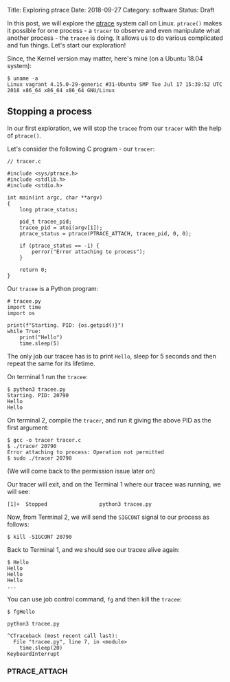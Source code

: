 Title: Exploring ptrace
Date: 2018-09-27
Category: software
Status: Draft

In this post, we will explore the [ptrace](http://man7.org/linux/man-pages/man2/ptrace.2.html) system call on Linux.
`ptrace()` makes it possible for one process - a `tracer` to observe and even manipulate what another
process - the `tracee` is doing. It allows us to do various complicated and fun things. Let's start our exploration!

Since, the Kernel version may matter, here's mine (on a Ubuntu 18.04 system):

```
$ uname -a
Linux vagrant 4.15.0-29-generic #31-Ubuntu SMP Tue Jul 17 15:39:52 UTC 2018 x86_64 x86_64 x86_64 GNU/Linux
```

## Stopping a process

In our first exploration, we will stop the `tracee` from our `tracer` with the help of `ptrace()`.

Let's consider the following C program - our `tracer`:


```
// tracer.c

#include <sys/ptrace.h>
#include <stdlib.h>
#include <stdio.h>

int main(int argc, char **argv)
{
    long ptrace_status;

    pid_t tracee_pid;
    tracee_pid = atoi(argv[1]);
    ptrace_status = ptrace(PTRACE_ATTACH, tracee_pid, 0, 0);

    if (ptrace_status == -1) {
        perror("Error attaching to process");
    }

    return 0;
}
```

Our `tracee` is a Python program:

```
# tracee.py
import time
import os

print(f"Starting. PID: {os.getpid()}")
while True:
    print("Hello")
    time.sleep(5)
```

The only job our tracee has is to print `Hello`, sleep for 5 seconds and then repeat the same for
its lifetime.

On terminal 1 run the `tracee`:

```
$ python3 tracee.py
Starting. PID: 20790
Hello
Hello
```

On terminal 2, compile the `tracer`, and run it giving the above PID as the first argument:
```
$ gcc -o tracer tracer.c
$ ./tracer 20790
Error attaching to process: Operation not permitted
$ sudo ./tracer 20790
```

(We will come back to the permission issue later on)

Our tracer will exit, and on the Terminal 1 where our tracee was running, we will see:

```
[1]+  Stopped                 python3 tracee.py
```

Now, from Terminal 2, we will send the `SIGCONT` signal to our process as follows:

```
$ kill -SIGCONT 20790
```

Back to Terminal 1, and we should see our tracee alive again:

```
$ Hello
Hello
Hello
Hello
...
```

You can use job control command, `fg` and then kill the `tracee`:

```
$ fgHello

python3 tracee.py

^CTraceback (most recent call last):
  File "tracee.py", line 7, in <module>
    time.sleep(20)
KeyboardInterrupt
```

### PTRACE_ATTACH
